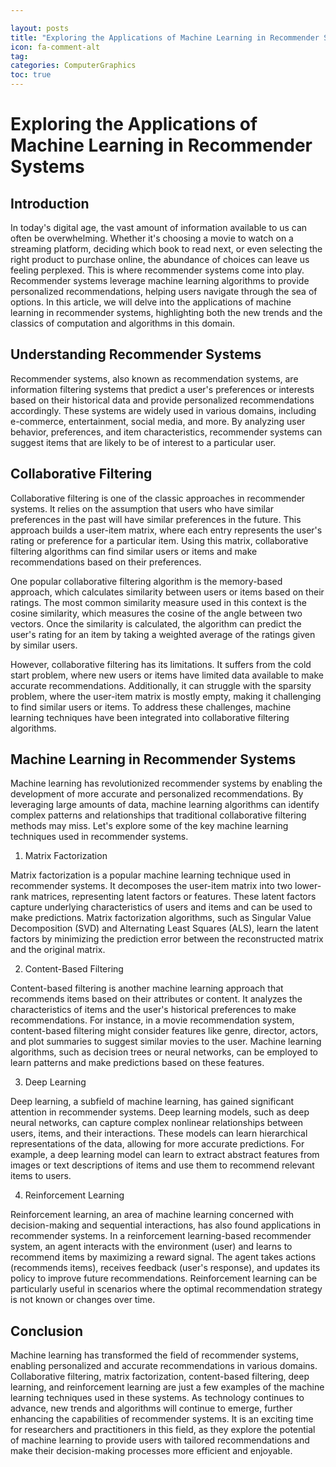 ```yaml
---

layout: posts
title: "Exploring the Applications of Machine Learning in Recommender Systems"
icon: fa-comment-alt
tag:      
categories: ComputerGraphics
toc: true
---
```




# Exploring the Applications of Machine Learning in Recommender Systems

## Introduction

In today's digital age, the vast amount of information available to us can often be overwhelming. Whether it's choosing a movie to watch on a streaming platform, deciding which book to read next, or even selecting the right product to purchase online, the abundance of choices can leave us feeling perplexed. This is where recommender systems come into play. Recommender systems leverage machine learning algorithms to provide personalized recommendations, helping users navigate through the sea of options. In this article, we will delve into the applications of machine learning in recommender systems, highlighting both the new trends and the classics of computation and algorithms in this domain.

## Understanding Recommender Systems

Recommender systems, also known as recommendation systems, are information filtering systems that predict a user's preferences or interests based on their historical data and provide personalized recommendations accordingly. These systems are widely used in various domains, including e-commerce, entertainment, social media, and more. By analyzing user behavior, preferences, and item characteristics, recommender systems can suggest items that are likely to be of interest to a particular user.

## Collaborative Filtering

Collaborative filtering is one of the classic approaches in recommender systems. It relies on the assumption that users who have similar preferences in the past will have similar preferences in the future. This approach builds a user-item matrix, where each entry represents the user's rating or preference for a particular item. Using this matrix, collaborative filtering algorithms can find similar users or items and make recommendations based on their preferences.

One popular collaborative filtering algorithm is the memory-based approach, which calculates similarity between users or items based on their ratings. The most common similarity measure used in this context is the cosine similarity, which measures the cosine of the angle between two vectors. Once the similarity is calculated, the algorithm can predict the user's rating for an item by taking a weighted average of the ratings given by similar users.

However, collaborative filtering has its limitations. It suffers from the cold start problem, where new users or items have limited data available to make accurate recommendations. Additionally, it can struggle with the sparsity problem, where the user-item matrix is mostly empty, making it challenging to find similar users or items. To address these challenges, machine learning techniques have been integrated into collaborative filtering algorithms.

## Machine Learning in Recommender Systems

Machine learning has revolutionized recommender systems by enabling the development of more accurate and personalized recommendations. By leveraging large amounts of data, machine learning algorithms can identify complex patterns and relationships that traditional collaborative filtering methods may miss. Let's explore some of the key machine learning techniques used in recommender systems.

1. Matrix Factorization

Matrix factorization is a popular machine learning technique used in recommender systems. It decomposes the user-item matrix into two lower-rank matrices, representing latent factors or features. These latent factors capture underlying characteristics of users and items and can be used to make predictions. Matrix factorization algorithms, such as Singular Value Decomposition (SVD) and Alternating Least Squares (ALS), learn the latent factors by minimizing the prediction error between the reconstructed matrix and the original matrix.

2. Content-Based Filtering

Content-based filtering is another machine learning approach that recommends items based on their attributes or content. It analyzes the characteristics of items and the user's historical preferences to make recommendations. For instance, in a movie recommendation system, content-based filtering might consider features like genre, director, actors, and plot summaries to suggest similar movies to the user. Machine learning algorithms, such as decision trees or neural networks, can be employed to learn patterns and make predictions based on these features.

3. Deep Learning

Deep learning, a subfield of machine learning, has gained significant attention in recommender systems. Deep learning models, such as deep neural networks, can capture complex nonlinear relationships between users, items, and their interactions. These models can learn hierarchical representations of the data, allowing for more accurate predictions. For example, a deep learning model can learn to extract abstract features from images or text descriptions of items and use them to recommend relevant items to users.

4. Reinforcement Learning

Reinforcement learning, an area of machine learning concerned with decision-making and sequential interactions, has also found applications in recommender systems. In a reinforcement learning-based recommender system, an agent interacts with the environment (user) and learns to recommend items by maximizing a reward signal. The agent takes actions (recommends items), receives feedback (user's response), and updates its policy to improve future recommendations. Reinforcement learning can be particularly useful in scenarios where the optimal recommendation strategy is not known or changes over time.

## Conclusion

Machine learning has transformed the field of recommender systems, enabling personalized and accurate recommendations in various domains. Collaborative filtering, matrix factorization, content-based filtering, deep learning, and reinforcement learning are just a few examples of the machine learning techniques used in these systems. As technology continues to advance, new trends and algorithms will continue to emerge, further enhancing the capabilities of recommender systems. It is an exciting time for researchers and practitioners in this field, as they explore the potential of machine learning to provide users with tailored recommendations and make their decision-making processes more efficient and enjoyable.